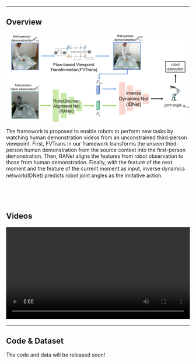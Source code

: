 
----

## Overview


![](./img/align.png "")

The framework is proposed to enable robots to perform new tasks by watching human demonstration videos from an unconstrained third-person viewpoint. First, FVTrans in our framework transforms the unseen third-person human demonstration from the source context into the first-person demonstration. Then, RANet aligns the features from robot observation to those from human demonstration. Finally, with the feature of the next moment and the feature of the current moment as input, inverse dynamics network(IDNet) predicts robot joint angles as the imitative action.
　
　

　
----

## Videos

<div>
		<video height="auto" width="100%" controls>
		  <source src="./video/video.mp4" type="video/mp4">
		</video>

	
</div>



----

## Code & Dataset

The code and data will be released soon!

　


　

